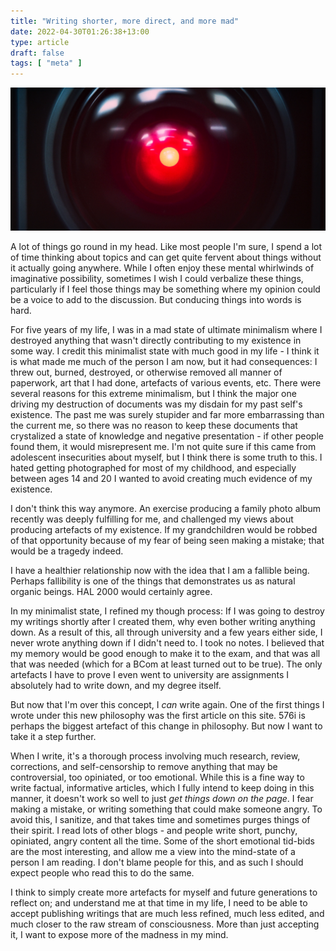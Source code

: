 ```yaml
---
title: "Writing shorter, more direct, and more mad"
date: 2022-04-30T01:26:38+13:00
type: article
draft: false
tags: [ "meta" ]
---
```


![HAL 2000](hal.png)

A lot of things go round in my head. Like most people I'm sure, I spend a lot of time thinking about topics and can get quite fervent about things without it actually going anywhere. While I often enjoy these mental whirlwinds of imaginative possibility, sometimes I wish I could verbalize these things, particularly if I feel those things may be something where my opinion could be a voice to add to the discussion. But conducing things into words is hard. 

For five years of my life, I was in a mad state of ultimate minimalism where I destroyed anything that wasn't directly contributing to my existence in some way. I credit this minimalist state with much good in my life - I think it is what made me much of the person I am now, but it had consequences: I threw out, burned, destroyed, or otherwise removed all manner of paperwork, art that I had done, artefacts of various events, etc. There were several reasons for this extreme minimalism, but I think the major one driving my destruction of documents was my disdain for my past self's existence. The past me was surely stupider and far more embarrassing than the current me, so there was no reason to keep these documents that crystalized a state of knowledge and negative presentation - if other people found them, it would misrepresent me. I'm not quite sure if this came from adolescent insecurities about myself, but I think there is some truth to this. I hated getting photographed for most of my childhood, and especially between ages 14 and 20 I wanted to avoid creating much evidence of my existence.

I don't think this way anymore. An exercise producing a family photo album recently was deeply fulfilling for me, and challenged my views about producing artefacts of my existence. If my grandchildren would be robbed of that opportunity because of my fear of being seen making a mistake; that would be a tragedy indeed.

I have a healthier relationship now with the idea that I am a fallible being. Perhaps fallibility is one of the things that demonstrates us as natural organic beings. HAL 2000 would certainly agree.

In my minimalist state, I refined my though process: If I was going to destroy my writings shortly after I created them, why even bother writing anything down. As a result of this, all through university and a few years either side, I never wrote anything down if I didn't need to. I took no notes. I believed that my memory would be good enough to make it to the exam, and that was all that was needed (which for a BCom at least turned out to be true). The only artefacts I have to prove I even went to university are assignments I absolutely had to write down, and my degree itself.

But now that I'm over this concept, I _can_ write again. One of the first things I wrote under this new philosophy was the first article on this site. 576i is perhaps the biggest artefact of this change in philosophy. But now I want to take it a step further.

When I write, it's a thorough process involving much research, review, corrections, and self-censorship to remove anything that may be controversial, too opiniated, or too emotional. While this is a fine way to write factual, informative articles, which I fully intend to keep doing in this manner, it doesn't work so well to just _get things down on the page_. I fear making a mistake, or writing something that could make someone angry. To avoid this, I sanitize, and that takes time and sometimes purges things of their spirit. I read lots of other blogs - and people write short, punchy, opiniated, angry content all the time. Some of the short emotional tid-bids are the most interesting, and allow me a view into the mind-state of a person I am reading. I don't blame people for this, and as such I should expect people who read this to do the same.

I think to simply create more artefacts for myself and future generations to reflect on; and understand me at that time in my life, I need to be able to accept publishing writings that are much less refined, much less edited, and much closer to the raw stream of consciousness. More than just accepting it, I want to expose more of the madness in my mind.
